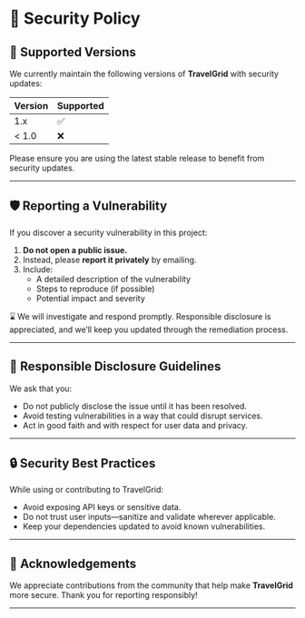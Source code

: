 # 🔐 Security Policy

## 📌 Supported Versions

We currently maintain the following versions of **TravelGrid** with security updates:

| Version | Supported          |
|---------|--------------------|
| 1.x     | ✅                 |
| < 1.0   | ❌                 |

Please ensure you are using the latest stable release to benefit from security updates.

---

## 🛡️ Reporting a Vulnerability

If you discover a security vulnerability in this project:

1. **Do not open a public issue.**
2. Instead, please **report it privately** by emailing.
3. Include:
   - A detailed description of the vulnerability
   - Steps to reproduce (if possible)
   - Potential impact and severity

⌛ We will investigate and respond promptly. Responsible disclosure is appreciated, and we’ll keep you updated through the remediation process.

---

## 🚫 Responsible Disclosure Guidelines

We ask that you:
- Do not publicly disclose the issue until it has been resolved.
- Avoid testing vulnerabilities in a way that could disrupt services.
- Act in good faith and with respect for user data and privacy.
---

## 🔒 Security Best Practices

While using or contributing to TravelGrid:

- Avoid exposing API keys or sensitive data.
- Do not trust user inputs—sanitize and validate wherever applicable.
- Keep your dependencies updated to avoid known vulnerabilities.

---

## 🤝 Acknowledgements

We appreciate contributions from the community that help make **TravelGrid** more secure. Thank you for reporting responsibly!

---

